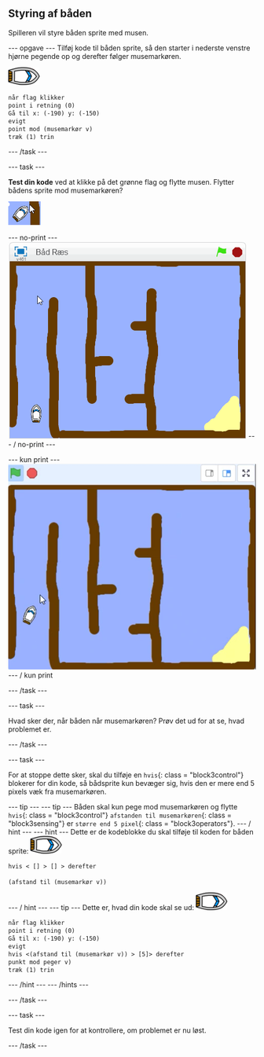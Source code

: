 ## Styring af båden

Spilleren vil styre båden sprite med musen.

\--- opgave \--- Tilføj kode til båden sprite, så den starter i nederste venstre hjørne pegende op og derefter følger musemarkøren.

![båd-sprite](images/boat_resize.png)

```blocks3
når flag klikker
point i retning (0)
Gå til x: (-190) y: (-150)
evigt
point mod (musemarkør v)
træk (1) trin
```

\--- /task \---

\--- task \---

**Test din kode** ved at klikke på det grønne flag og flytte musen. Flytter bådens sprite mod musemarkøren?

![skærmbillede](images/boat-mouse.png)

\--- no-print \--- ![screenshot](images/boat-pointer-test-anim.gif) \--- / no-print \---

\--- kun print \--- ![screenshot](images/boat-pointer-test-anim.png) \--- / kun print

\--- /task \---

\--- task \---

Hvad sker der, når båden når musemarkøren? Prøv det ud for at se, hvad problemet er.

\--- /task \---

\--- task \---

For at stoppe dette sker, skal du tilføje en `hvis`{: class = "block3control"} blokerer for din kode, så bådsprite kun bevæger sig, hvis den er mere end 5 pixels væk fra musemarkøren.

\--- tip \--- \--- tip \--- Båden skal kun pege mod musemarkøren og flytte `hvis`{: class = "block3control"} `afstanden til musemarkøren`{: class = "block3sensing"} er `større end 5 pixel`{: class = "block3operators"}. \--- / hint \--- \--- hint \--- Dette er de kodeblokke du skal tilføje til koden for båden sprite: ![båd-sprite](images/boat_resize.png)

```blocks3
hvis < [] > [] > derefter

(afstand til (musemarkør v))
```

\--- / hint \--- \--- tip \--- Dette er, hvad din kode skal se ud: ![båd-sprite](images/boat_resize.png)

```blocks3
når flag klikker
point i retning (0)
Gå til x: (-190) y: (-150)
evigt
hvis <(afstand til (musemarkør v)) > [5]> derefter
punkt mod peger v)
træk (1) trin
```

\--- /hint \--- \--- /hints \---

\--- /task \---

\--- task \---

Test din kode igen for at kontrollere, om problemet er nu løst.

\--- /task \---